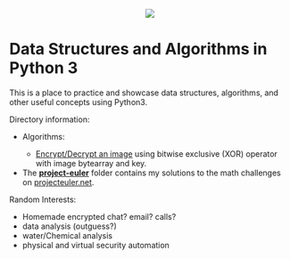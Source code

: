 <p align="center"><img src="https://external-content.duckduckgo.com/iu/?u=https%3A%2F%2Fqph.fs.quoracdn.net%2Fmain-qimg-c4bd5888bea21df127351a418a55bf51&f=1&nofb=1"></p>

Data Structures and Algorithms in Python 3
=================================================
This is a place to practice and showcase data structures, algorithms, and other useful concepts using Python3.

Directory information:
<ul><li>Algorithms:</li><ul><li><a href="https://github.com/mellowpuppy/algorithms/blob/main/algorithms/encrypt-decrypt-images.py">Encrypt/Decrypt an image</a> using bitwise exclusive (XOR) operator with image bytearray and key.</li></ul>
<li>The <b><a href="https://github.com/mellowpuppy/algorithms/tree/main/project-euler">project-euler</a></b> folder contains my solutions to the math challenges on <a href="https://projecteuler.net/">projecteuler.net</a>.</li>
</ul>
 
Random Interests:
  - Homemade encrypted chat? email? calls?
  - data analysis (outguess?)
  - water/Chemical analysis
  - physical and virtual security automation
